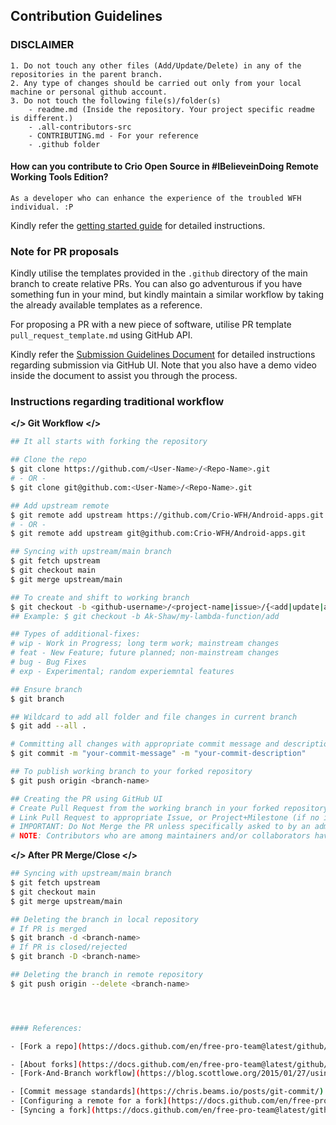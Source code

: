 ## Contribution Guidelines

### DISCLAIMER

    1. Do not touch any other files (Add/Update/Delete) in any of the repositories in the parent branch.
    2. Any type of changes should be carried out only from your local machine or personal github account. 
    3. Do not touch the following file(s)/folder(s) 
        - readme.md (Inside the repository. Your project specific readme is different.) 
        - .all-contributors-src
        - CONTRIBUTING.md - For your reference 
        - .github folder

#### How can you contribute to Crio Open Source in #IBelieveinDoing Remote Working Tools Edition?

`As a developer who can enhance the experience of the troubled WFH individual. :P`


Kindly refer the [getting started guide](https://docs.google.com/document/d/1z5cJHJkuhkMkWyAPTD7seIzH04MhD0dwNkEC6BvQwFk/edit) for detailed instructions.

### Note for PR proposals

Kindly utilise the templates provided in the `.github` directory of the main branch to create relative PRs. You can also go adventurous if you have something fun in your mind, but kindly maintain a similar workflow by taking the already available templates as a reference.

For proposing a PR with a new piece of software, utilise PR template `pull_request_template.md` using GitHub API.

Kindly refer the [Submission Guidelines Document](https://docs.google.com/document/d/1DXgKki3EcEEb-99Oqyyq0WLItTBhXj3aZ1swtKkwg6U/edit) for detailed instructions regarding submission via GitHub UI. Note that you also have a demo video inside the document to assist you through the process.

### Instructions regarding traditional workflow

**</> Git Workflow </>**

```bash
## It all starts with forking the repository

## Clone the repo
$ git clone https://github.com/<User-Name>/<Repo-Name>.git
# - OR -
$ git clone git@github.com:<User-Name>/<Repo-Name>.git

## Add upstream remote
$ git remote add upstream https://github.com/Crio-WFH/Android-apps.git
# - OR -
$ git remote add upstream git@github.com:Crio-WFH/Android-apps.git

## Syncing with upstream/main branch
$ git fetch upstream
$ git checkout main
$ git merge upstream/main

## To create and shift to working branch
$ git checkout -b <github-username>/<project-name|issue>/{<add|update|additional-fixes>}
## Example: $ git checkout -b Ak-Shaw/my-lambda-function/add

## Types of additional-fixes:
# wip - Work in Progress; long term work; mainstream changes
# feat - New Feature; future planned; non-mainstream changes
# bug - Bug Fixes
# exp - Experimental; random experiemntal features

## Ensure branch
$ git branch

## Wildcard to add all folder and file changes in current branch
$ git add --all .

# Committing all changes with appropriate commit message and description
$ git commit -m "your-commit-message" -m "your-commit-description"

## To publish working branch to your forked repository
$ git push origin <branch-name>

## Creating the PR using GitHub UI
# Create Pull Request from the working branch in your forked repository to the master branch in the upstream repository
# Link Pull Request to appropriate Issue, or Project+Milestone (if no issue created)
# IMPORTANT: Do Not Merge the PR unless specifically asked to by an admin or approved by at least 2-3 maintainers.
# NOTE: Contributors who are among maintainers and/or collaborators have merge permissions.

```



**</> After PR Merge/Close </>**

```bash
## Syncing with upstream/main branch
$ git fetch upstream
$ git checkout main
$ git merge upstream/main

## Deleting the branch in local repository
# If PR is merged
$ git branch -d <branch-name>  
# If PR is closed/rejected
$ git branch -D <branch-name>  

## Deleting the branch in remote repository
$ git push origin --delete <branch-name>




#### References:

- [Fork a repo](https://docs.github.com/en/free-pro-team@latest/github/getting-started-with-github/fork-a-repo)

- [About forks](https://docs.github.com/en/free-pro-team@latest/github/collaborating-with-issues-and-pull-requests/about-forks)
- [Fork-And-Branch workflow](https://blog.scottlowe.org/2015/01/27/using-fork-branch-git-workflow/)

- [Commit message standards](https://chris.beams.io/posts/git-commit/)
- [Configuring a remote for a fork](https://docs.github.com/en/free-pro-team@latest/github/collaborating-with-issues-and-pull-requests/configuring-a-remote-for-a-fork)
- [Syncing a fork](https://docs.github.com/en/free-pro-team@latest/github/collaborating-with-issues-and-pull-requests/syncing-a-fork)
